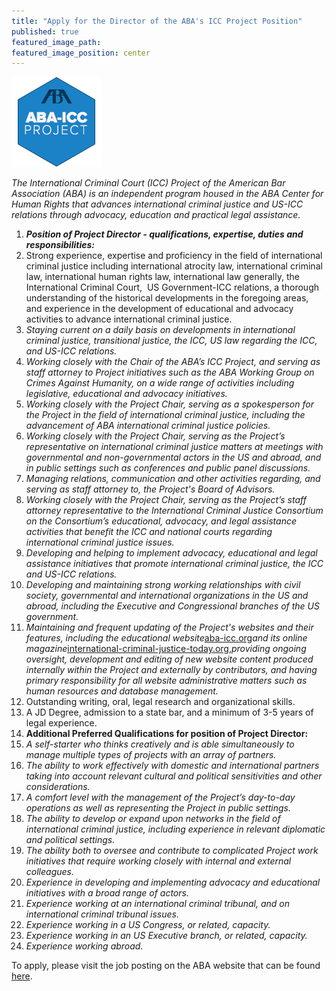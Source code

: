 ```yaml
---
title: "Apply for the Director of the ABA's ICC Project Position"
published: true
featured_image_path:
featured_image_position: center
---
```



![](/uploads/versions/siteicon---x----144-144x---.png)

*The International Criminal Court (ICC) Project of the American Bar Association (ABA) is an independent program housed in the ABA Center for Human Rights that advances international criminal justice and US-ICC relations through advocacy, education and practical legal assistance.*

1. ***Position of Project Director - qualifications, expertise, duties and responsibilities:***
2. Strong experience, expertise and proficiency in the field of international criminal justice including international atrocity law, international criminal law, international human rights law, international law generally, the International Criminal Court,&nbsp; US Government-ICC relations, a thorough understanding of the historical developments in the foregoing areas, and experience in the development of educational and advocacy activities to advance international criminal justice.
3. *Staying current on a daily basis on developments in international criminal justice, transitional justice, the ICC, US law regarding the ICC, and US-ICC relations.*
4. *Working closely with the Chair of the ABA’s ICC Project, and serving as staff attorney to Project initiatives such as the ABA Working Group on Crimes Against Humanity, on a wide range of activities including legislative, educational and advocacy initiatives.*
5. *Working closely with the Project Chair, serving as a spokesperson for the Project in the field of international criminal justice, including the advancement of ABA international criminal justice policies.*
6. *Working closely with the Project Chair, serving as the Project’s representative on international criminal justice matters at meetings with governmental and non-governmental actors in the US and abroad, and in public settings such as conferences and public panel discussions.*
7. *Managing relations, communication and other activities regarding, and serving as staff attorney to, the Project's Board of Advisors.*
8. *Working closely with the Project Chair, serving as the Project’s staff attorney representative to the International Criminal Justice Consortium on the Consortium’s educational, advocacy, and legal assistance activities that benefit the ICC and national courts regarding international criminal justice issues.*
9. *Developing and helping to implement advocacy, educational and legal assistance initiatives that promote international criminal justice, the ICC and US-ICC relations.*
10. *Developing and maintaining strong working relationships with civil society, governmental and international organizations in the US and abroad, including the Executive and Congressional branches of the US government.*
11. *Maintaining and frequent updating of the Project's websites and their features, including the educational website*[aba-icc.org](http://secure-web.cisco.com/1yrZnDSQBU1OWibqWmhfvhCGRa42sT74aeBi3cx53E5m3vxcKMRdaXPsurcPVsZQdEqWXE0lHPCEEED26F2xfqbsqJTr9krjouMjuQLE7J1Y99SaSSgBKOVBuW5G0g5qNoKFsvVl-ubcJAzbZug4Vk_v-frX9Eb0DkfQWVFo3T8p-z2aZi24o8BkHVBMbJqWmbJhVx6rc8MojawEUC9g614xpApoHVtK5yerUnoGldEte3VFRDJ5JlvgQi0b1w2N9AyK9B8qHKFqPCnrNFjlgDg/http%3A%2F%2Faba-icc.org)*and its online magazine*[international-criminal-justice-today.org](http://secure-web.cisco.com/1Xl9G5duDf4X9o3l4I9YkC4lsWxlxdbPY25LgAKLUEu3B8uOSahntXmAV-cATAPhEnYoOO8HzkhqcS9wQ9bUfMbKKeErxBqBoReon1By8zTg9ViaiAIg0J7dav2G71xkVhsdXkhGYM9L5z1em1uak3i7vrIaJqW9saK135lbUcfJzDSiGd1tbDpS_kPHKzn_GAiQUe4nzWPPFkX4tfLuf4r0dbyTftb9hW3crT5f1MxEbeuRXYObC57KNjdodU9GvrM81XDfrWAki44ChZE6hcQ/http%3A%2F%2Finternational-criminal-justice-today.org),*providing ongoing oversight, development and editing of new website content produced internally within the Project and externally by contributors, and having primary responsibility for all website administrative matters such as human resources and database management.*
12. Outstanding writing, oral, legal research and organizational skills.
13. A JD Degree, admission to a state bar, and a minimum of 3-5 years of legal experience.
14. **Additional Preferred Qualifications for position of Project Director:**
15. *A self-starter who thinks creatively and is able simultaneously to manage multiple types of projects with an array of partners.*
16. *The ability to work effectively with domestic and international partners taking into account relevant cultural and political sensitivities and other considerations.*
17. *A comfort level with the management of the Project’s day-to-day operations as well as representing the Project in public settings.&nbsp;*
18. *The ability to develop or expand upon networks in the field of international criminal justice, including experience in relevant diplomatic and political settings.*
19. *The ability both to oversee and contribute to complicated Project work initiatives that require working closely with internal and external colleagues.&nbsp;*
20. *Experience in developing and implementing advocacy and educational initiatives with a broad range of actors.*
21. *Experience working at an international criminal tribunal, and on international criminal tribunal issues.*
22. *Experience working in a US Congress, or related, capacity.*
23. *Experience working in an US Executive branch, or related, capacity.*
24. *Experience working abroad.*


To apply, please visit the job posting on the ABA website that can be found [here](https://www5.recruitingcenter.net/Clients/abanet/PublicJobs/controller.cfm?jbaction=JobProfile&amp;Job_Id=11762).&nbsp;